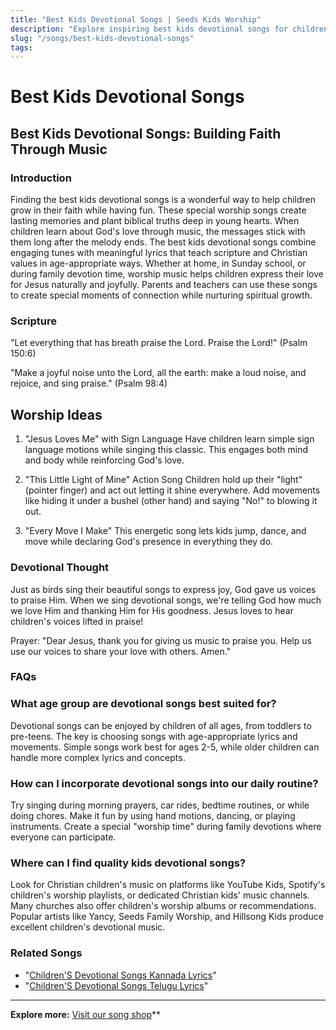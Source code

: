 ```yaml
---
title: "Best Kids Devotional Songs | Seeds Kids Worship"
description: "Explore inspiring best kids devotional songs for children's worship and faith development. Biblical music resources for families and ministry."
slug: "/songs/best-kids-devotional-songs"
tags:
---
```


# Best Kids Devotional Songs

## Best Kids Devotional Songs: Building Faith Through Music

### Introduction
Finding the best kids devotional songs is a wonderful way to help children grow in their faith while having fun. These special worship songs create lasting memories and plant biblical truths deep in young hearts. When children learn about God's love through music, the messages stick with them long after the melody ends. The best kids devotional songs combine engaging tunes with meaningful lyrics that teach scripture and Christian values in age-appropriate ways. Whether at home, in Sunday school, or during family devotion time, worship music helps children express their love for Jesus naturally and joyfully. Parents and teachers can use these songs to create special moments of connection while nurturing spiritual growth.

### Scripture
"Let everything that has breath praise the Lord. Praise the Lord!" (Psalm 150:6)

"Make a joyful noise unto the Lord, all the earth: make a loud noise, and rejoice, and sing praise." (Psalm 98:4)

## Worship Ideas
1. "Jesus Loves Me" with Sign Language
Have children learn simple sign language motions while singing this classic. This engages both mind and body while reinforcing God's love.

2. "This Little Light of Mine" Action Song
Children hold up their "light" (pointer finger) and act out letting it shine everywhere. Add movements like hiding it under a bushel (other hand) and saying "No!" to blowing it out.

3. "Every Move I Make"
This energetic song lets kids jump, dance, and move while declaring God's presence in everything they do.

### Devotional Thought
Just as birds sing their beautiful songs to express joy, God gave us voices to praise Him. When we sing devotional songs, we're telling God how much we love Him and thanking Him for His goodness. Jesus loves to hear children's voices lifted in praise!

Prayer: "Dear Jesus, thank you for giving us music to praise you. Help us use our voices to share your love with others. Amen."

### FAQs

### What age group are devotional songs best suited for?
Devotional songs can be enjoyed by children of all ages, from toddlers to pre-teens. The key is choosing songs with age-appropriate lyrics and movements. Simple songs work best for ages 2-5, while older children can handle more complex lyrics and concepts.

### How can I incorporate devotional songs into our daily routine?
Try singing during morning prayers, car rides, bedtime routines, or while doing chores. Make it fun by using hand motions, dancing, or playing instruments. Create a special "worship time" during family devotions where everyone can participate.

### Where can I find quality kids devotional songs?
Look for Christian children's music on platforms like YouTube Kids, Spotify's children's worship playlists, or dedicated Christian kids' music channels. Many churches also offer children's worship albums or recommendations. Popular artists like Yancy, Seeds Family Worship, and Hillsong Kids produce excellent children's devotional music.

### Related Songs

- "[Children'S Devotional Songs Kannada Lyrics](/songs/children-s-devotional-songs-kannada-lyrics/)"
- "[Children'S Devotional Songs Telugu Lyrics](/songs/children-s-devotional-songs-telugu-lyrics/)"

---

**Explore more:** [Visit our song shop](https://seedskidsworship.com/shop)**

<!-- Schema Markup -->
<script type="application/ld+json">
{
  "@context": "https://schema.org",
  "@type": "MusicRecording",
  "name": "Best Kids Devotional Songs",
  "byArtist": {
    "@type": "MusicGroup",
    "name": "Seeds Kids Worship"
  },
  "isFamilyFriendly": true,
  "url": "https://seedskidsworship.com/songs/best-kids-devotional-songs/"
}
</script>